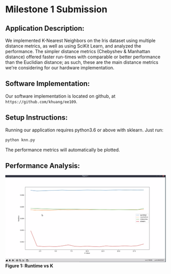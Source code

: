 # Milestone 1 Submission

## Application Description:
We implemented K-Nearest Neighbors on the Iris dataset using multiple distance metrics, as well as using SciKit Learn, and analyzed the performance. The simpler distance metrics (Chebyshev & Manhattan distance) offered faster run-times with comparable or better performance than the Euclidian distance; as such, these are the main distance metrics we're considering for our hardware implementation.

## Software Implementation:

Our software implementation is located on github, at `https://github.com/khuang/ee109`.

## Setup Instructions:

Running our application requires python3.6 or above with sklearn.
Just run:
```bash
python knn.py
```
The performance metrics will automatically be plotted.

## Performance Analysis:

![Performance Analysis](performance_figure.png)
**Figure 1: Runtime vs K**